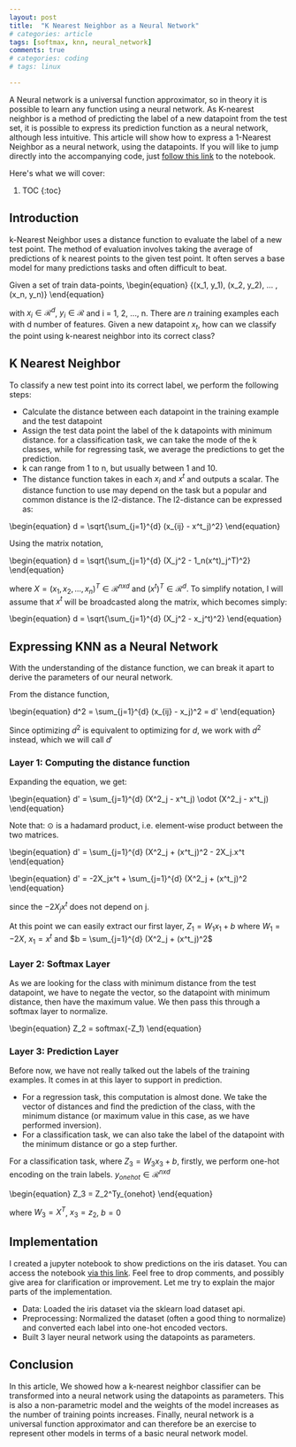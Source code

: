 ```yaml
---
layout: post
title:  "K Nearest Neighbor as a Neural Network"
# categories: article
tags: [softmax, knn, neural_network]
comments: true
# categories: coding
# tags: linux

---
```


A Neural network is a universal function approximator, so in theory it is possible to learn any function using a neural network. As K-nearest neighbor is a method of predicting the label of a new datapoint from the test set, it is possible to express its prediction function as a neural network, although less intuitive. This article will show how to express a 1-Nearest Neighbor as a neural network, using the datapoints. If you will like to jump directly into the accompanying code, just [follow this link](https://github.com/ogunlao/ogunlao.github.io/blob/master/notebooks/knn_as_neural_network.ipynb) to the notebook.

Here's what we will cover:
1. TOC
{:toc}

## Introduction

k-Nearest Neighbor uses a distance function to evaluate the label of a new test point. The method of evaluation involves taking the average of predictions of k nearest points to the given test point. It often serves a base model for many predictions tasks and often difficult to beat.

Given a set of train data-points,
\begin{equation}
\{(x_1, y_1), (x_2, y_2), ... ,(x_n, y_n)\}
\end{equation}

with $x_i \in \mathcal{R}^d$, $y_i \in \mathcal{R}$ and i = 1, 2, ..., n. There are $n$ training examples each with d number of features. Given a new datapoint $x_t$, how can we classify the point using k-nearest neighbor into its correct class?

## K Nearest Neighbor

To classify a new test point into its correct label, we perform the following steps:

- Calculate the distance between each datapoint in the training example and the test datapoint
- Assign the test data point the label of the k datapoints with minimum distance. for a classification task, we can take the mode of the k classes, while for regressing task, we average the predictions to get the prediction.
- k can range from 1 to n, but usually between 1 and 10.
- The distance function takes in each $x_i$ and $x^t$ and outputs a scalar. The distance function to use may depend on the task but a popular and common distance is the l2-distance. The l2-distance can be expressed as:

\begin{equation}
d = \sqrt{\sum_{j=1}^{d} (x_{ij} - x^t_j)^2}
\end{equation}

Using the matrix notation,

\begin{equation}
d = \sqrt{\sum_{j=1}^{d} (X_j^2 - 1_n(x^t)_j^T)^2}
\end{equation}

where $X = (x_1, x_2, ..., x_n)^T \in \mathcal{R}^{nxd}$ and $(x^t)^T \in \mathcal{R}^d$. To simplify notation, I will assume that $x^t$ will be broadcasted along the matrix, which becomes simply:

\begin{equation}
d = \sqrt{\sum_{j=1}^{d} (X_j^2 - x_j^t)^2}
\end{equation}

## Expressing KNN as a Neural Network

With the understanding of the distance function, we can break it apart to derive the parameters of our neural network.

From the distance function,

\begin{equation}
d^2 = \sum_{j=1}^{d} (x_{ij} - x_j)^2 = d'
\end{equation}

Since optimizing $d^2$ is equivalent to optimizing for $d$, we work with $d^2$ instead, which we will call $d'$

### Layer 1: Computing the distance function

Expanding the equation, we get:

\begin{equation}
d' = \sum_{j=1}^{d} (X^2_j - x^t_j) \odot (X^2_j - x^t_j)
\end{equation}

Note that: $\odot$ is a hadamard product, i.e. element-wise product between the two matrices.

\begin{equation}
d' = \sum_{j=1}^{d} (X^2_j + (x^t_j)^2 - 2X_j.x^t
\end{equation}

\begin{equation}
d' = -2X_jx^t + \sum_{j=1}^{d} (X^2_j + (x^t_j)^2
\end{equation}

since the $-2X_jx^t$ does not depend on j.

At this point we can easily extract our first layer, $Z_1 = W_1x_1 + b$ where $W_1 = -2X$, $x_1 = x^t$ and $b = \sum_{j=1}^{d} (X^2_j + (x^t_j)^2$

### Layer 2: Softmax Layer

As we are looking for the class with minimum distance from the test datapoint, we have to negate the vector, so the datapoint with minimum distance, then have the maximum value. We then pass this through a softmax layer to normalize.

\begin{equation}
Z_2 = softmax(-Z_1)
\end{equation}

### Layer 3: Prediction Layer

Before now, we have not really talked out the labels of the training examples. It comes in at this layer to support in prediction. 

- For a regression task, this computation is almost done. We take the vector of distances and find the prediction of the class, with the minimum distance (or maximum value in this case, as we have performed inversion).
- For a classification task, we can also take the label of the datapoint with the minimum distance or go a step further.

For a classification task, where $Z_3 = W_3x_3 + b$, firstly, we perform one-hot encoding on the train labels. $y_{onehot} \in \mathcal{R}^{nxd}$

\begin{equation}
Z_3 = Z_2^Ty_{onehot}
\end{equation}

where $W_3 = X^T$, $x_3 = z_2$, $b = 0$

## Implementation

I created a jupyter notebook to show predictions on the iris dataset. You can access the notebook [via this link](https://github.com/ogunlao/ogunlao.github.io/blob/master/notebooks/knn_as_neural_network.ipynb). Feel free to drop comments, and possibly give area for clarification or improvement. Let me try to explain the major parts of the implementation.

- Data: Loaded the iris dataset via the sklearn load dataset api.
- Preprocessing: Normalized the dataset (often a good thing to normalize) and converted each label into one-hot encoded vectors.
- Built 3 layer neural network using the datapoints as parameters.

## Conclusion

In this article, We showed how a k-nearest neighbor classifier can be transformed into a neural network using the datapoints as parameters. This is also a non-parametric model and the weights of the model increases as the number of training points increases. Finally, neural network is a universal function approximator and can therefore be an exercise to represent other models in terms of a basic neural network model.
